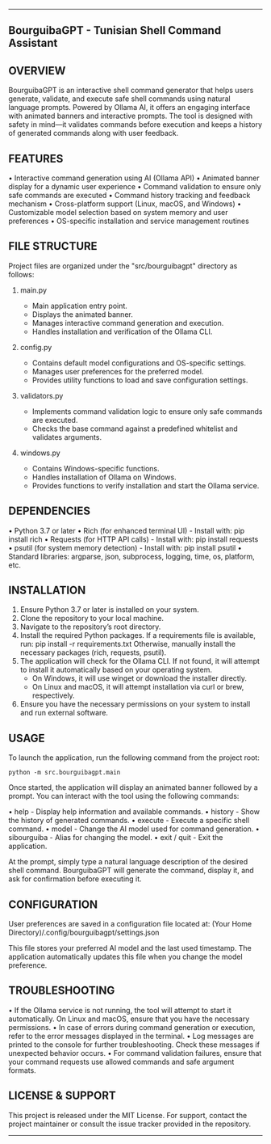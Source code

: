 
------------------------------------------------------------
BourguibaGPT - Tunisian Shell Command Assistant
------------------------------------------------------------

OVERVIEW
--------
BourguibaGPT is an interactive shell command generator that helps users generate, validate, and execute safe shell commands using natural language prompts. Powered by Ollama AI, it offers an engaging interface with animated banners and interactive prompts. The tool is designed with safety in mind—it validates commands before execution and keeps a history of generated commands along with user feedback.

FEATURES
--------
• Interactive command generation using AI (Ollama API)
• Animated banner display for a dynamic user experience
• Command validation to ensure only safe commands are executed
• Command history tracking and feedback mechanism
• Cross-platform support (Linux, macOS, and Windows)
• Customizable model selection based on system memory and user preferences
• OS-specific installation and service management routines

FILE STRUCTURE
--------------
Project files are organized under the "src/bourguibagpt" directory as follows:

1. main.py
   - Main application entry point.
   - Displays the animated banner.
   - Manages interactive command generation and execution.
   - Handles installation and verification of the Ollama CLI.

2. config.py
   - Contains default model configurations and OS-specific settings.
   - Manages user preferences for the preferred model.
   - Provides utility functions to load and save configuration settings.

3. validators.py
   - Implements command validation logic to ensure only safe commands are executed.
   - Checks the base command against a predefined whitelist and validates arguments.

4. windows.py
   - Contains Windows-specific functions.
   - Handles installation of Ollama on Windows.
   - Provides functions to verify installation and start the Ollama service.

DEPENDENCIES
------------
• Python 3.7 or later
• Rich (for enhanced terminal UI) - Install with: pip install rich
• Requests (for HTTP API calls) - Install with: pip install requests
• psutil (for system memory detection) - Install with: pip install psutil
• Standard libraries: argparse, json, subprocess, logging, time, os, platform, etc.

INSTALLATION
------------
1. Ensure Python 3.7 or later is installed on your system.
2. Clone the repository to your local machine.
3. Navigate to the repository’s root directory.
4. Install the required Python packages. If a requirements file is available, run:
       pip install -r requirements.txt
   Otherwise, manually install the necessary packages (rich, requests, psutil).
5. The application will check for the Ollama CLI. If not found, it will attempt to install it automatically based on your operating system.
   - On Windows, it will use winget or download the installer directly.
   - On Linux and macOS, it will attempt installation via curl or brew, respectively.
6. Ensure you have the necessary permissions on your system to install and run external software.

USAGE
-----
To launch the application, run the following command from the project root:

    python -m src.bourguibagpt.main

Once started, the application will display an animated banner followed by a prompt. You can interact with the tool using the following commands:

• help          - Display help information and available commands.
• history       - Show the history of generated commands.
• execute <cmd> - Execute a specific shell command.
• model         - Change the AI model used for command generation.
• sibourguiba   - Alias for changing the model.
• exit / quit   - Exit the application.

At the prompt, simply type a natural language description of the desired shell command. BourguibaGPT will generate the command, display it, and ask for confirmation before executing it.

CONFIGURATION
-------------
User preferences are saved in a configuration file located at:
    (Your Home Directory)/.config/bourguibagpt/settings.json

This file stores your preferred AI model and the last used timestamp. The application automatically updates this file when you change the model preference.

TROUBLESHOOTING
---------------
• If the Ollama service is not running, the tool will attempt to start it automatically. On Linux and macOS, ensure that you have the necessary permissions.
• In case of errors during command generation or execution, refer to the error messages displayed in the terminal.
• Log messages are printed to the console for further troubleshooting. Check these messages if unexpected behavior occurs.
• For command validation failures, ensure that your command requests use allowed commands and safe argument formats.

LICENSE & SUPPORT
-----------------
This project is released under the MIT License. For support, contact the project maintainer or consult the issue tracker provided in the repository.

------------------------------------------------------------
  